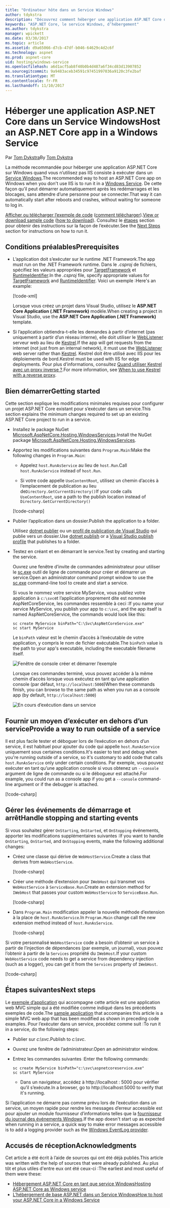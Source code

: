 ```yaml
---
title: "Ordinateur hôte dans un Service Windows"
author: tdykstra
description: "Découvrez comment héberger une application ASP.NET Core dans un Service Windows."
keywords: "ASP.NET Core, le service Windows, d’hébergement"
ms.author: tdykstra
manager: wpickett
ms.date: 03/30/2017
ms.topic: article
ms.assetid: d9a65066-d7cb-47df-b046-64629c4d2c6f
ms.technology: aspnet
ms.prod: aspnet-core
uid: hosting/windows-service
ms.openlocfilehash: a6d1acf5ab8f40b0b4d487a6f34cd83d13907852
ms.sourcegitcommit: 9a9483aceb34591c97451997036a9120c3fe2baf
ms.translationtype: MT
ms.contentlocale: fr-FR
ms.lasthandoff: 11/10/2017
---
```

# <a name="host-an-aspnet-core-app-in-a-windows-service"></a><span data-ttu-id="ff4de-104">Héberger une application ASP.NET Core dans un Service Windows</span><span class="sxs-lookup"><span data-stu-id="ff4de-104">Host an ASP.NET Core app in a Windows Service</span></span>

<span data-ttu-id="ff4de-105">Par [Tom Dykstra](https://github.com/tdykstra)</span><span class="sxs-lookup"><span data-stu-id="ff4de-105">By [Tom Dykstra](https://github.com/tdykstra)</span></span>

<span data-ttu-id="ff4de-106">La méthode recommandée pour héberger une application ASP.NET Core sur Windows quand vous n’utilisez pas IIS consiste à exécuter dans un [Service Windows](https://docs.microsoft.com/dotnet/framework/windows-services/introduction-to-windows-service-applications).</span><span class="sxs-lookup"><span data-stu-id="ff4de-106">The recommended way to host an ASP.NET Core app on Windows when you don't use IIS is to run it in a [Windows Service](https://docs.microsoft.com/dotnet/framework/windows-services/introduction-to-windows-service-applications).</span></span> <span data-ttu-id="ff4de-107">De cette façon qu’il peut démarrer automatiquement après les redémarrages et les blocages, sans attendre d’une personne pour se connecter.</span><span class="sxs-lookup"><span data-stu-id="ff4de-107">That way it can automatically start after reboots and crashes, without waiting for someone to log in.</span></span>

<span data-ttu-id="ff4de-108">[Afficher ou télécharger l’exemple de code](https://github.com/aspnet/Docs/tree/master/aspnetcore/hosting/windows-service/sample) ([comment télécharger](xref:tutorials/index#how-to-download-a-sample)).</span><span class="sxs-lookup"><span data-stu-id="ff4de-108">[View or download sample code](https://github.com/aspnet/Docs/tree/master/aspnetcore/hosting/windows-service/sample) ([how to download](xref:tutorials/index#how-to-download-a-sample)).</span></span> <span data-ttu-id="ff4de-109">Consultez le [étapes](#next-steps) section pour obtenir des instructions sur la façon de l’exécuter.</span><span class="sxs-lookup"><span data-stu-id="ff4de-109">See the [Next Steps](#next-steps) section for instructions on how to run it.</span></span>

## <a name="prerequisites"></a><span data-ttu-id="ff4de-110">Conditions préalables</span><span class="sxs-lookup"><span data-stu-id="ff4de-110">Prerequisites</span></span>

* <span data-ttu-id="ff4de-111">L’application doit s’exécuter sur le runtime .NET Framework.</span><span class="sxs-lookup"><span data-stu-id="ff4de-111">The app must run on the .NET Framework runtime.</span></span>  <span data-ttu-id="ff4de-112">Dans le *.csproj* de fichiers, spécifiez les valeurs appropriées pour [TargetFramework](https://docs.microsoft.com/nuget/schema/target-frameworks) et [RuntimeIdentifier](https://docs.microsoft.com/dotnet/articles/core/rid-catalog).</span><span class="sxs-lookup"><span data-stu-id="ff4de-112">In the *.csproj* file, specify appropriate values for [TargetFramework](https://docs.microsoft.com/nuget/schema/target-frameworks) and [RuntimeIdentifier](https://docs.microsoft.com/dotnet/articles/core/rid-catalog).</span></span> <span data-ttu-id="ff4de-113">Voici un exemple :</span><span class="sxs-lookup"><span data-stu-id="ff4de-113">Here's an example:</span></span>

  [!code-xml[](windows-service/sample/AspNetCoreService.csproj?range=3-6)]

  <span data-ttu-id="ff4de-114">Lorsque vous créez un projet dans Visual Studio, utilisez le **ASP.NET Core Application (.NET Framework)** modèle.</span><span class="sxs-lookup"><span data-stu-id="ff4de-114">When creating a project in Visual Studio, use the **ASP.NET Core Application (.NET Framework)** template.</span></span>

* <span data-ttu-id="ff4de-115">Si l’application obtiendra-t-elle les demandes à partir d’internet (pas uniquement à partir d’un réseau interne), elle doit utiliser le [WebListener](xref:fundamentals/servers/weblistener) serveur web au lieu de [Kestrel](xref:fundamentals/servers/kestrel).</span><span class="sxs-lookup"><span data-stu-id="ff4de-115">If the app will get requests from the internet (not just from an internal network), it must use the [WebListener](xref:fundamentals/servers/weblistener) web server rather than [Kestrel](xref:fundamentals/servers/kestrel).</span></span>  <span data-ttu-id="ff4de-116">Kestrel doit être utilisé avec IIS pour les déploiements de bord.</span><span class="sxs-lookup"><span data-stu-id="ff4de-116">Kestrel must be used with IIS for edge deployments.</span></span>  <span data-ttu-id="ff4de-117">Pour plus d’informations, consultez [Quand utiliser Kestrel avec un proxy inverse ?](xref:fundamentals/servers/kestrel#when-to-use-kestrel-with-a-reverse-proxy).</span><span class="sxs-lookup"><span data-stu-id="ff4de-117">For more information, see [When to use Kestrel with a reverse proxy](xref:fundamentals/servers/kestrel#when-to-use-kestrel-with-a-reverse-proxy).</span></span>

## <a name="getting-started"></a><span data-ttu-id="ff4de-118">Bien démarrer</span><span class="sxs-lookup"><span data-stu-id="ff4de-118">Getting started</span></span>

<span data-ttu-id="ff4de-119">Cette section explique les modifications minimales requises pour configurer un projet ASP.NET Core existant pour s’exécuter dans un service.</span><span class="sxs-lookup"><span data-stu-id="ff4de-119">This section explains the minimum changes required to set up an existing ASP.NET Core project to run in a service.</span></span>

* <span data-ttu-id="ff4de-120">Installez le package NuGet [Microsoft.AspNetCore.Hosting.WindowsServices](https://www.nuget.org/packages/Microsoft.AspNetCore.Hosting.WindowsServices/).</span><span class="sxs-lookup"><span data-stu-id="ff4de-120">Install the NuGet package [Microsoft.AspNetCore.Hosting.WindowsServices](https://www.nuget.org/packages/Microsoft.AspNetCore.Hosting.WindowsServices/).</span></span>

* <span data-ttu-id="ff4de-121">Apportez les modifications suivantes dans `Program.Main`:</span><span class="sxs-lookup"><span data-stu-id="ff4de-121">Make the following changes in `Program.Main`:</span></span>
  
  * <span data-ttu-id="ff4de-122">Appelez `host.RunAsService` au lieu de `host.Run`.</span><span class="sxs-lookup"><span data-stu-id="ff4de-122">Call `host.RunAsService` instead of `host.Run`.</span></span>
  
  * <span data-ttu-id="ff4de-123">Si votre code appelle `UseContentRoot`, utilisez un chemin d’accès à l’emplacement de publication au lieu de`Directory.GetCurrentDirectory()`</span><span class="sxs-lookup"><span data-stu-id="ff4de-123">If your code calls `UseContentRoot`, use a path to the publish location instead of `Directory.GetCurrentDirectory()`</span></span> 
  
  [!code-csharp[](windows-service/sample/Program.cs?name=ServiceOnly&highlight=3-4,8,14)]

* <span data-ttu-id="ff4de-124">Publier l’application dans un dossier.</span><span class="sxs-lookup"><span data-stu-id="ff4de-124">Publish the application to a folder.</span></span>

  <span data-ttu-id="ff4de-125">Utilisez [dotnet publier](https://docs.microsoft.com/dotnet/articles/core/tools/dotnet-publish) ou un [profil de publication de Visual Studio](xref:publishing/web-publishing-vs) qui publie vers un dossier.</span><span class="sxs-lookup"><span data-stu-id="ff4de-125">Use [dotnet publish](https://docs.microsoft.com/dotnet/articles/core/tools/dotnet-publish) or a [Visual Studio publish profile](xref:publishing/web-publishing-vs) that publishes to a folder.</span></span>

* <span data-ttu-id="ff4de-126">Testez en créant et en démarrant le service.</span><span class="sxs-lookup"><span data-stu-id="ff4de-126">Test by creating and starting the service.</span></span>

  <span data-ttu-id="ff4de-127">Ouvrez une fenêtre d’invite de commandes administrateur pour utiliser le [sc.exe](https://technet.microsoft.com/library/bb490995) outil de ligne de commande pour créer et démarrer un service.</span><span class="sxs-lookup"><span data-stu-id="ff4de-127">Open an administrator command prompt window to use the [sc.exe](https://technet.microsoft.com/library/bb490995) command-line tool to create and start a service.</span></span>  
  
  <span data-ttu-id="ff4de-128">Si vous le nommez votre service MyService, vous publiez votre application à `c:\svc`et l’application proprement dite est nommée AspNetCoreService, les commandes ressemble à ceci :</span><span class="sxs-lookup"><span data-stu-id="ff4de-128">If you name your service MyService, you publish your app to `c:\svc`, and the app itself is named AspNetCoreService, the commands would look like this:</span></span>

  ```console
  sc create MyService binPath="C:\Svc\AspNetCoreService.exe"
  sc start MyService
  ```
  <span data-ttu-id="ff4de-129">Le `binPath` valeur est le chemin d’accès à l’exécutable de votre application, y compris le nom de fichier exécutable.</span><span class="sxs-lookup"><span data-stu-id="ff4de-129">The `binPath` value is the path to your app's executable, including the executable filename itself.</span></span>

  ![Fenêtre de console créer et démarrer l’exemple](windows-service/_static/create-start.png)

  <span data-ttu-id="ff4de-131">Lorsque ces commandes terminé, vous pouvez accéder à la même chemin d’accès lorsque vous exécutez en tant qu’une application console (par défaut, `http://localhost:5000`)</span><span class="sxs-lookup"><span data-stu-id="ff4de-131">When these commands finish, you can browse to the same path as when you run as a console app (by default, `http://localhost:5000`)</span></span>

  ![En cours d’exécution dans un service](windows-service/_static/running-in-service.png)


## <a name="provide-a-way-to-run-outside-of-a-service"></a><span data-ttu-id="ff4de-133">Fournir un moyen d’exécuter en dehors d’un service</span><span class="sxs-lookup"><span data-stu-id="ff4de-133">Provide a way to run outside of a service</span></span>

<span data-ttu-id="ff4de-134">Il est plus facile tester et déboguer lors de l’exécution en dehors d’un service, il est habituel pour ajouter du code qui appelle `host.RunAsService` uniquement sous certaines conditions.</span><span class="sxs-lookup"><span data-stu-id="ff4de-134">It's easier to test and debug when you're running outside of a service, so it's customary to add code that calls `host.RunAsService` only under certain conditions.</span></span>  <span data-ttu-id="ff4de-135">Par exemple, vous pouvez exécuter en tant qu’une application console si vous obtenez un `--console` argument de ligne de commande ou si le débogueur est attaché.</span><span class="sxs-lookup"><span data-stu-id="ff4de-135">For example, you could run as a console app if you get a `--console` command-line argument or if the debugger is attached.</span></span>

[!code-csharp[](windows-service/sample/Program.cs?name=ServiceOrConsole)]

## <a name="handle-stopping-and-starting-events"></a><span data-ttu-id="ff4de-136">Gérer les événements de démarrage et arrêt</span><span class="sxs-lookup"><span data-stu-id="ff4de-136">Handle stopping and starting events</span></span>

<span data-ttu-id="ff4de-137">Si vous souhaitez gérer `OnStarting`, `OnStarted`, et `OnStopping` événements, apporter les modifications supplémentaires suivantes :</span><span class="sxs-lookup"><span data-stu-id="ff4de-137">If you want to handle `OnStarting`, `OnStarted`, and `OnStopping` events, make the following additional changes:</span></span>

* <span data-ttu-id="ff4de-138">Créez une classe qui dérive de `WebHostService`.</span><span class="sxs-lookup"><span data-stu-id="ff4de-138">Create a class that derives from `WebHostService`.</span></span>

  [!code-csharp[](windows-service/sample/CustomWebHostService.cs?name=NoLogging)]

* <span data-ttu-id="ff4de-139">Créer une méthode d’extension pour `IWebHost` qui transmet vos `WebHostService` à `ServiceBase.Run`.</span><span class="sxs-lookup"><span data-stu-id="ff4de-139">Create an extension method for `IWebHost` that passes your custom `WebHostService` to `ServiceBase.Run`.</span></span>

  [!code-csharp[](windows-service/sample/WebHostServiceExtensions.cs?name=ExtensionsClass)]

* <span data-ttu-id="ff4de-140">Dans `Program.Main` modification appeler la nouvelle méthode d’extension à la place de `host.RunAsService`.</span><span class="sxs-lookup"><span data-stu-id="ff4de-140">In `Program.Main` change call the new extension method instead of `host.RunAsService`.</span></span>

  [!code-csharp[](windows-service/sample/Program.cs?name=HandleStopStart&highlight=26)]

<span data-ttu-id="ff4de-141">Si votre personnalisé `WebHostService` code a besoin d’obtenir un service à partir de l’injection de dépendances (par exemple, un journal), vous pouvez l’obtenir à partir de la `Services` propriété du `IWebHost`.</span><span class="sxs-lookup"><span data-stu-id="ff4de-141">If your custom `WebHostService` code needs to get a service from dependency injection (such as a logger), you can get it from the `Services` property of `IWebHost`.</span></span>

[!code-csharp[](windows-service/sample/CustomWebHostService.cs?name=Logging&highlight=7)]

## <a name="next-steps"></a><span data-ttu-id="ff4de-142">Étapes suivantes</span><span class="sxs-lookup"><span data-stu-id="ff4de-142">Next steps</span></span>

<span data-ttu-id="ff4de-143">Le [exemple d’application](https://github.com/aspnet/Docs/tree/master/aspnetcore/hosting/windows-service/sample) qui accompagne cette article est une application web MVC simple qui a été modifiée comme indiqué dans les précédents exemples de code.</span><span class="sxs-lookup"><span data-stu-id="ff4de-143">The [sample application](https://github.com/aspnet/Docs/tree/master/aspnetcore/hosting/windows-service/sample) that accompanies this article is a simple MVC web app that has been modified as shown in preceding code examples.</span></span>  <span data-ttu-id="ff4de-144">Pour l’exécuter dans un service, procédez comme suit :</span><span class="sxs-lookup"><span data-stu-id="ff4de-144">To run it in a service, do the following steps:</span></span>

* <span data-ttu-id="ff4de-145">Publier sur *c:\svc*.</span><span class="sxs-lookup"><span data-stu-id="ff4de-145">Publish to *c:\svc*.</span></span>

* <span data-ttu-id="ff4de-146">Ouvrez une fenêtre de l’administrateur.</span><span class="sxs-lookup"><span data-stu-id="ff4de-146">Open an administrator window.</span></span>

* <span data-ttu-id="ff4de-147">Entrez les commandes suivantes :</span><span class="sxs-lookup"><span data-stu-id="ff4de-147">Enter the following commands:</span></span>

  ```console
  sc create MyService binPath="c:\svc\aspnetcoreservice.exe"
  sc start MyService
  ```

  * <span data-ttu-id="ff4de-148">Dans un navigateur, accédez à http://localhost : 5000 pour vérifier qu’il s’exécute.</span><span class="sxs-lookup"><span data-stu-id="ff4de-148">In a browser, go to http://localhost:5000 to verify that it's running.</span></span>

<span data-ttu-id="ff4de-149">Si l’application ne démarre pas comme prévu lors de l’exécution dans un service, un moyen rapide pour rendre les messages d’erreur accessible est pour ajouter un module fournisseur d’informations telles que la [fournisseur du journal des événements Windows](xref:fundamentals/logging/index#eventlog).</span><span class="sxs-lookup"><span data-stu-id="ff4de-149">If the app doesn't start up as expected when running in a service, a quick way to make error messages accessible is to add a logging provider such as the [Windows EventLog provider](xref:fundamentals/logging/index#eventlog).</span></span>

## <a name="acknowledgments"></a><span data-ttu-id="ff4de-150">Accusés de réception</span><span class="sxs-lookup"><span data-stu-id="ff4de-150">Acknowledgments</span></span>

<span data-ttu-id="ff4de-151">Cet article a été écrit à l’aide de sources qui ont été déjà publiés.</span><span class="sxs-lookup"><span data-stu-id="ff4de-151">This article was written with the help of sources that were already published.</span></span> <span data-ttu-id="ff4de-152">Au plus tôt et plus utiles d'entre eux ont été ceux-ci :</span><span class="sxs-lookup"><span data-stu-id="ff4de-152">The earliest and most useful of them were these:</span></span>

* [<span data-ttu-id="ff4de-153">Hébergement ASP.NET Core en tant que service Windows</span><span class="sxs-lookup"><span data-stu-id="ff4de-153">Hosting ASP.NET Core as Windows service</span></span>](https://stackoverflow.com/questions/37346383/hosting-asp-net-core-as-windows-service/37464074)
* [<span data-ttu-id="ff4de-154">L’hébergement de base ASP.NET dans un Service Windows</span><span class="sxs-lookup"><span data-stu-id="ff4de-154">How to host your ASP.NET Core in a Windows Service</span></span>](https://dotnetthoughts.net/how-to-host-your-aspnet-core-in-a-windows-service/)
